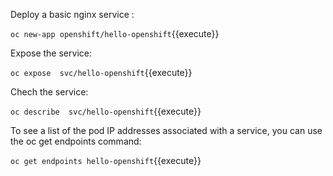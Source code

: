 


Deploy a basic nginx service :

`oc new-app openshift/hello-openshift`{{execute}}


Expose the service:

`oc expose  svc/hello-openshift`{{execute}}

Chech the service:

`oc describe  svc/hello-openshift`{{execute}}



To see a list of the pod IP addresses associated with a service, you can use the oc get endpoints command:

`oc get endpoints hello-openshift`{{execute}}